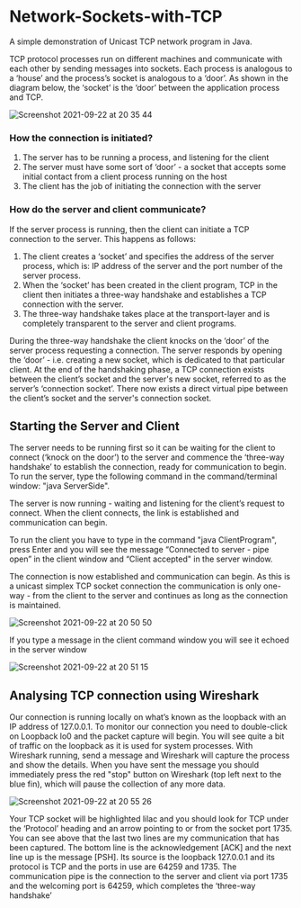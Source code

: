 # Network-Sockets-with-TCP

A simple demonstration of Unicast TCP network program in Java.

TCP protocol processes run on different machines and communicate with each other by sending messages into sockets. Each process is analogous to a ‘house’ and the process’s socket is analogous to a ‘door’. As shown in the diagram below, the ‘socket’ is the ‘door’ between the application process and TCP.

![Screenshot 2021-09-22 at 20 35 44](https://user-images.githubusercontent.com/58150120/134410093-a40314d8-9511-4800-b975-eae3c5c8372f.png)

### How the connection is initiated?

1. The server has to be running a process, and listening for the client
2. The server must have some sort of ‘door’ - a socket that accepts some initial contact from a client process running on the host
3. The client has the job of initiating the connection with the server

### How do the server and client communicate? 

If the server process is running, then the client can initiate a TCP connection to the server. This happens as follows:

1. The client creates a ‘socket’ and specifies the address of the server process, which is: IP address of the server and the port number of the server process.
2. When the ‘socket’ has been created in the client program, TCP in the client then initiates a three-way handshake and establishes a TCP connection with the server.
3. The three-way handshake takes place at the transport-layer and is completely transparent to the server and client programs.

During the three-way handshake the client knocks on the ‘door’ of the server process requesting a connection. The server responds by opening the ‘door’ - i.e. creating a new socket, which is dedicated to that particular client. At the end of the handshaking phase, a TCP connection exists between the client’s socket and the server's new socket, referred to as the server’s ‘connection socket’. There now exists a direct virtual pipe between the client’s socket and the server's connection socket.

## Starting the Server and Client

The server needs to be running first so it can be waiting for the client to connect (‘knock on the door’) to the server and commence the ‘three-way handshake’ to establish the connection, ready for communication to begin. To run the server, type the following command in the command/terminal window: "java ServerSide".

The server is now running - waiting and listening for the client’s request to connect. When the client connects, the link is established and communication can begin.

To run the client you have to type in the command "java ClientProgram", press Enter and you will see the message  “Connected to server - pipe open” in the client window and “Client accepted" in the server window.

The connection is now established and communication can begin. As this is a unicast simplex TCP socket connection the communication is only one-way - from the client to the server and continues as long as the connection is maintained.

![Screenshot 2021-09-22 at 20 50 50](https://user-images.githubusercontent.com/58150120/134412151-ceb63a20-24c9-4db0-867d-340e8b0d4acd.png)

If you type a message in the client command window you will see it echoed in the server window

![Screenshot 2021-09-22 at 20 51 15](https://user-images.githubusercontent.com/58150120/134412197-845e6423-6850-4b54-997b-58eff7749058.png)

## Analysing TCP connection using Wireshark 

Our connection is running locally on what’s known as the loopback with an IP address of 127.0.0.1. To monitor our connection you need to double-click on Loopback lo0 and the packet capture will begin. You will see quite a bit of traffic on the loopback as it is used for system processes.  With Wireshark running, send a message and Wireshark will capture the process and show the details. When you have sent the message you should immediately press the red "stop" button on Wireshark (top left next to the blue fin), which will pause the collection of any more data. 

![Screenshot 2021-09-22 at 20 55 26](https://user-images.githubusercontent.com/58150120/134413205-ca0771dd-b967-4458-9c50-8f5899c6b3c0.png)

Your TCP socket will be highlighted lilac and you should look for TCP under the ‘Protocol’ heading and an arrow pointing to or from the socket port 1735. You can see above that the last two lines are my communication that has been captured. The bottom line is the acknowledgement [ACK] and the next line up is the message [PSH]. Its source is the loopback 127.0.0.1 and its protocol is TCP and the ports in use are 64259 and 1735. The communication pipe is the connection to the server and client via port 1735 and the welcoming port is 64259, which completes the ‘three-way handshake’
